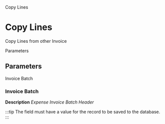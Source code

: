 
Copy Lines
# Copy Lines


Copy Lines from other Invoice

Parameters
## Parameters


Invoice Batch
### Invoice Batch

**Description**
 *Expense Invoice Batch Header*

:::tip
The field must have a value for the record to be saved to the database.
:::
